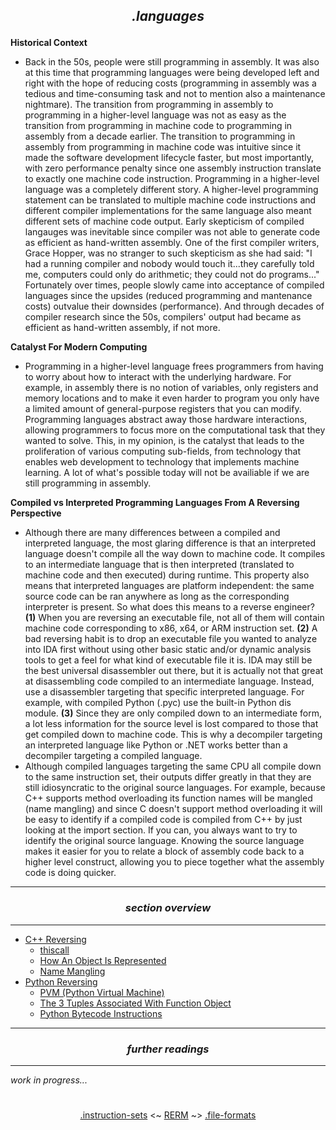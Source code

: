 ## *<p align='center'>.languages</p>*

__Historical Context__
* Back in the 50s, people were still programming in assembly. It was also at this time that programming languages were being developed left and right with the hope of reducing costs (programming in assembly was a tedious and time-consuming task and not to mention also a maintenance nightmare). The transition from programming in assembly to programming in a higher-level language was not as easy as the transition from programming in machine code to programming in assembly from a decade earlier. The transition to programming in assembly from programming in machine code was intuitive since it made the software development lifecycle faster, but most importantly, with zero performance penalty since one assembly instruction translate to exactly one machine code instruction. Programming in a higher-level language was a completely different story. A higher-level programming statement can be translated to multiple machine code instructions and different compiler implementations for the same language also meant different sets of machine code output. Early skepticism of compiled langauges was inevitable since compiler was not able to generate code as efficient as hand-written assembly. One of the first compiler writers, Grace Hopper, was no stranger to such skepticism as she had said: "I had a running compiler and nobody would touch it...they carefully told me, computers could only do arithmetic; they could not do programs..." Fortunately over times, people slowly came into acceptance of compiled languages since the upsides (reduced programming and mantenance costs) outvalue their downsides (performance). And through decades of compiler research since the 50s, compilers' output had became as efficient as hand-written assembly, if not more.   

__Catalyst For Modern Computing__
* Programming in a higher-level language frees programmers from having to worry about how to interact with the underlying hardware. For example, in assembly there is no notion of variables, only registers and memory locations and to make it even harder to program you only have a limited amount of general-purpose registers that you can modify. Programming languages abstract away those hardware interactions, allowing programmers to focus more on the computational task that they wanted to solve. This, in my opinion, is the catalyst that leads to the proliferation of various computing sub-fields, from technology that enables web development to technology that implements machine learning. A lot of what's possible today will not be availiable if we are still programming in assembly.

__Compiled vs Interpreted Programming Languages From A Reversing Perspective__
* Although there are many differences between a compiled and interpreted language, the most glaring difference is that an interpreted language doesn't compile all the way down to machine code. It compiles to an intermediate language that is then interpreted (translated to machine code and then executed) during runtime. This property also means that interpreted languages are platform independent: the same source code can be ran anywhere as long as the corresponding interpreter is present. So what does this means to a reverse engineer? __(1)__ When you are reversing an executable file, not all of them will contain machine code corresponding to x86, x64, or ARM instruction set. __(2)__ A bad reversing habit is to drop an executable file you wanted to analyze into IDA first without using other basic static and/or dynamic analysis tools to get a feel for what kind of executable file it is. IDA may still be the best universal disassembler out there, but it is actually not that great at disassembling code compiled to an intermediate language. Instead, use a disassembler targeting that specific interpreted language. For example, with compiled Python (.pyc) use the built-in Python dis module. __(3)__ Since they are only compiled down to an intermediate form, a lot less information for the source level is lost compared to those that get compiled down to machine code. This is why a decompiler targeting an interpreted language like Python or .NET works better than a decompiler targeting a compiled language. 
* Although compiled languages targeting the same CPU all compile down to the same instruction set, their outputs differ greatly in that they are still idiosyncratic to the original source languages. For example, because C++ supports method overloading its function names will be mangled (name mangling) and since C doesn't support method overloading it will be easy to identify if a compiled code is compiled from C++ by just looking at the import section. If you can, you always want to try to identify the original source language. Knowing the source language makes it easier for you to relate a block of assembly code back to a higher level construct, allowing you to piece together what the assembly code is doing quicker.     

---
### *<p align='center'> section overview </p>*
---
* [C++ Reversing](C++_Reversing.md)
  * [thiscall](C++_Reversing.md#-thiscall-)
  * [How An Object Is Represented](C++_Reversing.md#-how-an-object-is-represented-)
  * [Name Mangling](C++_Reversing.md#-name-mangling-)
* [Python Reversing](Python_Reversing.md)
  * [PVM (Python Virtual Machine)](Python_Reversing.md#-pvm-python-virtual-machine-)
  * [The 3 Tuples Associated With Function Object](Python_Reversing.md#-the-3-tuples-associated-with-function-object-)
  * [Python Bytecode Instructions](Python_Reversing.md#-python-bytecode-instructions-)

---
### *<p align='center'> further readings </p>*
---
*work in progress...*

#
<p align='center'><a href="/contents/instruction-sets/instruction-sets.md">.instruction-sets</a> <~ <a href="/README.md#table-of-contents">RERM</a> ~> <a href="/contents/file-formats/file-formats.md">.file-formats</a></p>
